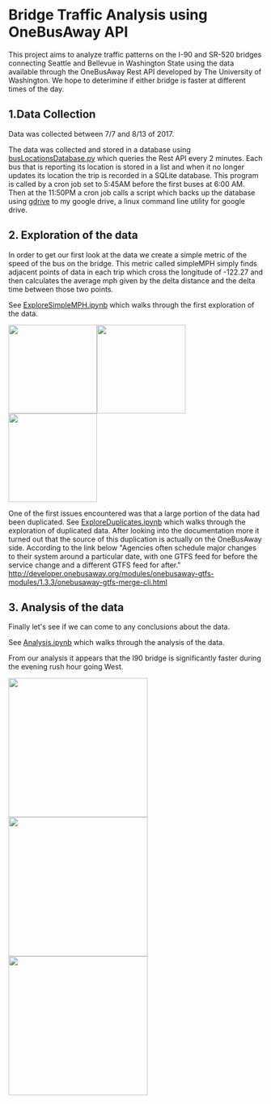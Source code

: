 # Bridge Traffic Analysis using OneBusAway API

This project aims to analyze traffic patterns on the I-90 and SR-520 bridges connecting Seattle and Bellevue in Washington State using the data available through the OneBusAway Rest API developed by The University of Washington. We hope to deterimine if either bridge is faster at different times of the day.

## 1.Data Collection

Data was collected between 7/7 and 8/13 of 2017.

The data was collected and stored in a database using [busLocationsDatabase.py](https://github.com/JonathanERuhnke/BridgeTrafficAnalysis-OneBusAway/blob/master/busLocationsDatabase.py) which queries the Rest API every 2 minutes. Each bus that is reporting its location is stored in a list and when it no longer updates its location the trip is recorded in a SQLite database. This program is called by a cron job set to 5:45AM before the first buses at 6:00 AM. Then at the 11:50PM a cron job calls a script which backs up the database using [gdrive](https://github.com/prasmussen/gdrive) to my google drive, a linux command line utility for google drive.

## 2. Exploration of the data

In order to get our first look at the data we create a simple metric of the speed of the bus on the bridge. This metric called simpleMPH simply finds adjacent points of data in each trip which cross the longitude of -122.27 and then calculates the average mph given by the delta distance and the delta time between those two points.

See [ExploreSimpleMPH.ipynb](https://github.com/JonathanERuhnke/BridgeTrafficAnalysis-OneBusAway/blob/master/ExploreSimpleMPH.ipynb) which walks through the first exploration of the data.

<img src="https://github.com/JonathanERuhnke/BridgeTrafficAnalysis-OneBusAway/blob/master/images/fig4_2.png" height="175"><img src="https://github.com/JonathanERuhnke/BridgeTrafficAnalysis-OneBusAway/blob/master/images/fig5_3.png" height="175"><img src="https://github.com/JonathanERuhnke/BridgeTrafficAnalysis-OneBusAway/blob/master/images/fig6_4.png" height="175">

One of the first issues encountered was that a large portion of the data had been duplicated. See 
[ExploreDuplicates.ipynb](https://github.com/JonathanERuhnke/BridgeTrafficAnalysis-OneBusAway/blob/master/ExploreDuplicates.ipynb) which walks through the exploration of duplicated data. After looking into the documentation more it turned out that the source of this duplication is actually on the OneBusAway side. According to the link below "Agencies often schedule major changes to their system around a particular date, with one GTFS feed for before the service change and a different GTFS feed for after." http://developer.onebusaway.org/modules/onebusaway-gtfs-modules/1.3.3/onebusaway-gtfs-merge-cli.html

## 3. Analysis of the data

Finally let's see if we can come to any conclusions about the data.

See [Analysis.ipynb](https://github.com/JonathanERuhnke/BridgeTrafficAnalysis-OneBusAway/blob/master/Analysis.ipynb) which walks through the analysis of the data. 

From our analysis it appears that the I90 bridge is significantly faster during the evening rush hour going West.

<img src="https://github.com/JonathanERuhnke/BridgeTrafficAnalysis-OneBusAway/blob/master/images/analyze_fig1.png" width="275"><img src="https://github.com/JonathanERuhnke/BridgeTrafficAnalysis-OneBusAway/blob/master/images/analyze_fig2.png" width="275"><img src="https://github.com/JonathanERuhnke/BridgeTrafficAnalysis-OneBusAway/blob/master/images/analyze_fig3.png" width="275">

